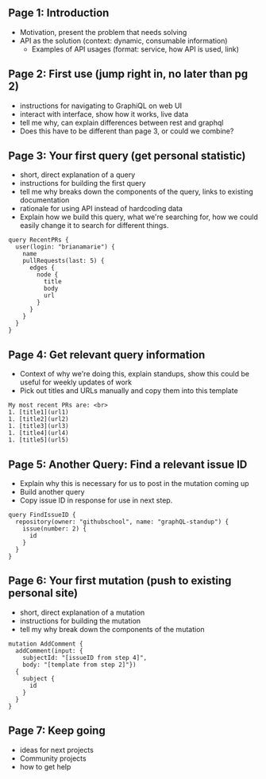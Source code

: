 ## Page 1: Introduction
- Motivation, present the problem that needs solving
- API as the solution (context: dynamic, consumable information)
  - Examples of API usages (format: service, how API is used, link)
  
## Page 2: First use (jump right in, no later than pg 2)
- instructions for navigating to GraphiQL on web UI
- interact with interface, show how it works, live data
- tell me why, can explain differences between rest and graphql
- Does this have to be different than page 3, or could we combine? 

## Page 3: Your first query (get personal statistic)
- short, direct explanation of a query
- instructions for building the first query
- tell me why breaks down the components of the query, links to existing documentation
- rationale for using API instead of hardcoding data
- Explain how we build this query, what we're searching for, how we could easily change it to search for different things.

```
query RecentPRs {
  user(login: "brianamarie") {
    name
    pullRequests(last: 5) {
      edges {
        node {
          title
          body
          url
        }
      }
    }
  }
}
```

## Page 4: Get relevant query information
- Context of why we're doing this, explain standups, show this could be useful for weekly updates of work
- Pick out titles and URLs manually and copy them into this template

```
My most recent PRs are: <br>
1. [title1](url1)
1. [title2](url2)
1. [title3](url3)
1. [title4](url4)
1. [title5](url5)
```

## Page 5: Another Query: Find a relevant issue ID 
- Explain why this is necessary for us to post in the mutation coming up
- Build another query 
- Copy issue ID in response for use in next step.

```
query FindIssueID {
  repository(owner: "githubschool", name: "graphQL-standup") {
    issue(number: 2) {
      id
    }
  }
}
```

## Page 6: Your first mutation (push to existing personal site)
- short, direct explanation of a mutation
- instructions for building the mutation
- tell my why break down the components of the mutation

```
mutation AddComment {
  addComment(input: {
    subjectId: "[issueID from step 4]",
    body: "[template from step 2]"})
  {
    subject {
      id
    }
  }
}
```

## Page 7: Keep going
- ideas for next projects
- Community projects 
- how to get help
